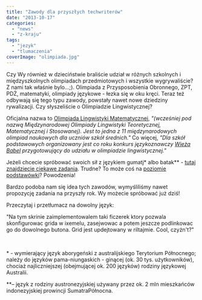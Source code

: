 ```yaml
---
title: "Zawody dla przyszłych techwriterów"
date: "2013-10-17"
categories: 
  - "news"
  - "z-kraju"
tags: 
  - "jezyk"
  - "tlumaczenia"
coverImage: "olimpiada.jpg"
---
```


Czy Wy również w dzieciństwie braliście udział w różnych szkolnych i międzyszkolnych olimpiadach przedmiotowych i wszystkie wygrywaliście? Z nami tak właśnie bylo...;). Olimpiada z Przysposobienia Obronnego, ZPT, PDŻ, matematyki, olimpiady językowe - łezka się w oku kręci. Teraz też odbywają się tego typu zawody, powstały nawet nowe dziedziny rywalizacji. Czy słyszeliście o Olimpiadzie Lingwistycznej?

Oficjalna nazwa to [Olimpiada Lingwistyki Matematycznej](http://www.fmw.uni.wroc.pl/?q=dla-uczni%C3%B3w/lingwistyka-matematyczna/olimpiada-lingwistyczna/olimpiada-lingwistyki-matematycznej), _"(wcześniej pod nazwą Międzynarodowej Olimpiady Lingwistyki Teoretycznej, Matematycznej i Stosowanej). Jest to jedna z 11 międzynarodowych olimpiad naukowych dla uczniów szkół średnich."_ Co więcej, _"Dla szkół podstawowych organizowany jest co roku konkurs językoznawczy [Wieża Babel](http://www.fmw.uni.wroc.pl/?q=dla-uczni%C3%B3w/lingwistyka-matematyczna/wie%C5%BCa-babel/quotwie%C5%BCa-babelquot-dla-szk%C3%B3%C5%82-podstawowych) przygotowujący do udziału w olimpiadzie lingwistycznej."_

Jeżeli chcecie spróbować swoich sił z językiem gumatj\* albo batak\*\* - [tutaj znajdziecie ciekawe zadania](http://www.math.uni.wroc.pl/~msliw/lingel1213.pdf). Trudne? To może coś na [poziomie podstawówki](http://www.math.uni.wroc.pl/~msliw/babel12fin.pdf)? Powodzenia!

Bardzo podoba nam się idea tych zawodów, wymyśliliśmy nawet propozycję zadania na przyszły rok. Wy możecie spróbować już dziś!

Przeczytaj i przetłumacz na dowolny język:

"Na tym skrinie zaimplementowalem taki ficzerek ktory pozwala skonfigurowac grida w ixemelu, zasejwowac a potem jeszcze podlinkowac go do dowolnego butona. Grid jest updejtowany w riltajmie. Cool, czyżn't?"

 

\* - wymierający język aborygeński z australijskiego Terytorium Północnego; należy do języków pama-niungaskich - ginącej (ok. 30 tys. użytkowników), chociaż najliczniejszej (obejmującej ok. 200 języków) rodziny językowej Australii.

\*\*– język z rodziny austronezyjskiej używany przez ok. 2 mln mieszkańców indonezyjskiej prowincji SumatraPółnocna.
